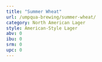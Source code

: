 ```yaml
---
title: "Summer Wheat"
url: /umpqua-brewing/summer-wheat/
category: North American Lager
style: American-Style Lager
abv: 0
ibu: 0
srm: 0
upc: 0
---
```



